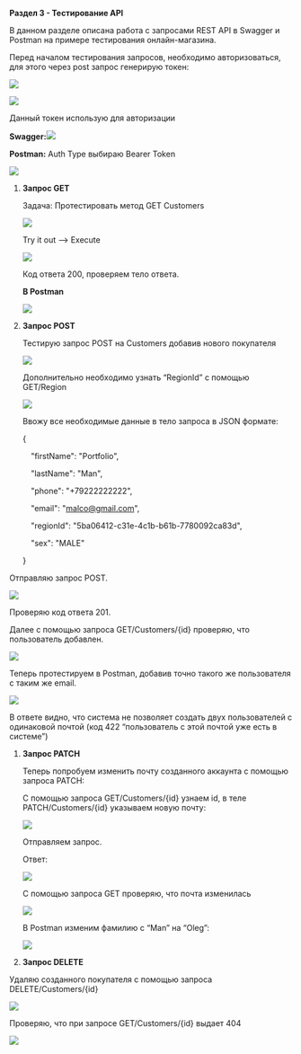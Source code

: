 ﻿**Раздел 3 - Тестирование API**

В данном разделе описана работа с запросами REST API в Swagger и Postman на примере тестирования онлайн-магазина.

Перед началом тестирования запросов, необходимо авторизоваться, для этого через post запрос генерирую токен:

![](Aspose.Words.12dfdc4c-ee1c-4457-b071-31083f5085b3.001.png)

![](Aspose.Words.12dfdc4c-ee1c-4457-b071-31083f5085b3.002.png)

Данный токен использую для авторизации

**Swagger:![](Aspose.Words.12dfdc4c-ee1c-4457-b071-31083f5085b3.003.png)**

**Postman:** Auth Type выбираю Bearer Token

![](Aspose.Words.12dfdc4c-ee1c-4457-b071-31083f5085b3.004.png)

1) **Запрос GET**

   Задача: Протестировать метод GET Customers

   ![](Aspose.Words.12dfdc4c-ee1c-4457-b071-31083f5085b3.005.png)

   Try it out —-> Execute

   ![](Aspose.Words.12dfdc4c-ee1c-4457-b071-31083f5085b3.006.png)

   Код ответа 200, проверяем тело ответа.

   **В Postman**

   ![](Aspose.Words.12dfdc4c-ee1c-4457-b071-31083f5085b3.007.png)

 

1) **Запрос POST**

   Тестирую запрос POST на Customers добавив нового покупателя

   ![](Aspose.Words.12dfdc4c-ee1c-4457-b071-31083f5085b3.008.png)

   Дополнительно необходимо узнать “RegionId” с помощью GET/Region

   ![](Aspose.Words.12dfdc4c-ee1c-4457-b071-31083f5085b3.009.png)

   Ввожу все необходимые данные в тело запроса в JSON формате: 

   {

   `  `"firstName": "Portfolio",

   `  `"lastName": "Man",

   `  `"phone": "+79222222222",

   `  `"email": "malco@gmail.com",

   `  `"regionId": "5ba06412-c31e-4c1b-b61b-7780092ca83d",

   `  `"sex": "MALE"

   }

Отправляю запрос POST.

![](Aspose.Words.12dfdc4c-ee1c-4457-b071-31083f5085b3.010.png)

Проверяю код ответа 201.

Далее с помощью запроса GET/Customers/{id} проверяю, что пользователь добавлен.

![](Aspose.Words.12dfdc4c-ee1c-4457-b071-31083f5085b3.011.png)

Теперь протестируем в Postman, добавив точно такого же пользователя с таким же email.

![](Aspose.Words.12dfdc4c-ee1c-4457-b071-31083f5085b3.012.png)

В ответе видно, что система не позволяет создать двух пользователей с одинаковой почтой (код 422 “пользователь с этой почтой уже есть в системе”) 

1) **Запрос PATCH**

   Теперь попробуем изменить почту созданного аккаунта с помощью запроса PATCH:

   С помощью запроса GET/Customers/{id} узнаем id, в теле PATCH/Customers/{id} указываем новую почту:

   ![](Aspose.Words.12dfdc4c-ee1c-4457-b071-31083f5085b3.013.png)

   Отправляем запрос.

   Ответ:

   ![](Aspose.Words.12dfdc4c-ee1c-4457-b071-31083f5085b3.014.png)

   С помощью запроса GET проверяю, что почта изменилась

   ![](Aspose.Words.12dfdc4c-ee1c-4457-b071-31083f5085b3.015.png)

   В Postman изменим фамилию с “Man” на “Oleg”:

   ![](Aspose.Words.12dfdc4c-ee1c-4457-b071-31083f5085b3.016.png)


1) **Запрос DELETE**

Удаляю созданного покупателя с помощью запроса DELETE/Customers/{id}

![](Aspose.Words.12dfdc4c-ee1c-4457-b071-31083f5085b3.017.png)

Проверяю, что при запросе GET/Customers/{id} выдает 404

![](Aspose.Words.12dfdc4c-ee1c-4457-b071-31083f5085b3.018.png)


